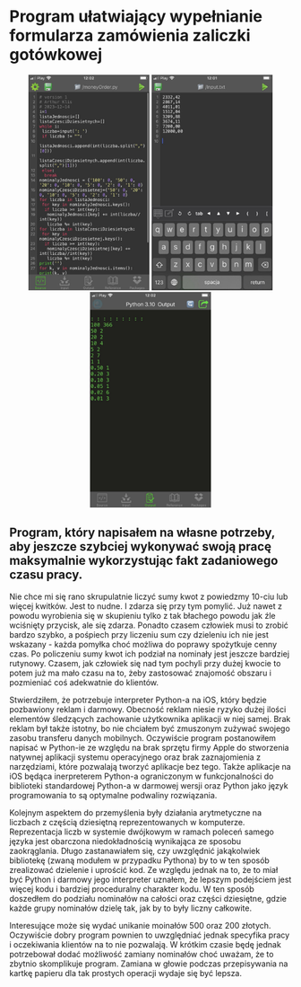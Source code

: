 # Program ułatwiający wypełnianie formularza zamówienia zaliczki gotówkowej

<p align="center">
<img src="code_screen.jpg"  width="216" height="384" />
<img src="amounts_screen.jpg" width="216" height="384" />
<img src="result_screen.jpg" width="216" height="384" />
</p>

## Program, który napisałem na własne potrzeby, aby jeszcze szybciej wykonywać swoją pracę maksymalnie wykorzystując fakt zadaniowego czasu pracy.

Nie chce mi się rano skrupulatnie liczyć sumy kwot z powiedzmy 10-ciu lub więcej kwitków. Jest to nudne. I zdarza się przy tym pomylić. Już nawet z powodu wyrobienia się w skupieniu tylko z tak błachego powodu jak źle wciśnięty przycisk, ale się zdarza. Ponadto czasem człowiek musi to zrobić bardzo szybko, a pośpiech przy liczeniu sum czy dzieleniu ich nie jest wskazany - każda pomyłka choć możliwa do poprawy spożytkuje cenny czas. Po policzeniu sumy kwot ich podział na nominały jest jeszcze bardziej rutynowy. Czasem, jak człowiek się nad tym pochyli przy dużej kwocie to potem już ma mało czasu na to, żeby zastosować znajomość obszaru i pozmieniać coś adekwatnie do klientów.

Stwierdziłem, że potrzebuje interpreter Python-a na iOS, który będzie pozbawiony reklam i darmowy. Obecność reklam niesie ryzyko dużej ilości elementów śledzących zachowanie użytkownika aplikacji w niej samej. Brak reklam był także istotny, bo nie chciałem być zmuszonym zużywać swojego zasobu transferu danych mobilnych. Oczywiście program postanowiłem napisać w Python-ie ze względu na brak sprzętu firmy Apple do stworzenia natywnej aplikacji systemu operacyjnego oraz brak zaznajomienia z narzędziami, które pozwalają tworzyć aplikacje bez tego. Także aplikacje na iOS będąca inerpreterem Python-a ograniczonym w funkcjonalności do biblioteki standardowej Python-a w darmowej wersji oraz Python jako język programowania to są optymalne podwaliny rozwiązania.

Kolejnym aspektem do przemyślenia były działania arytmetyczne na liczbach z częścią dziesiętną reprezentowanych w komputerze. Reprezentacja liczb w systemie dwójkowym w ramach poleceń samego języka jest obarczona niedokładnością wynikająca ze sposobu zaokrąglania. Długo zastanawiałem się, czy uwzględnić jakąkolwiek bibliotekę (zwaną modułem w przypadku Pythona) by to w ten sposób zrealizować dzielenie i uprościć kod. Ze względu jednak na to, że to miał być Python i darmowy jego interpreter uznałem, że lepszym podejściem jest więcej kodu i bardziej proceduralny charakter kodu. W ten sposób doszedłem do podziału nominałów na całości oraz części dziesiętne, gdzie każde grupy nominałów dzielę tak, jak by to były liczny całkowite.

Interesujące może się wydać unikanie moinałów 500 oraz 200 złotych. Oczywiście dobry program pownien to uwzględniać jednak specyfika pracy i oczekiwania klientów na to nie pozwalają. W krótkim czasie będę jednak potrzebował dodać możliwość zamiany nominałów choć uważam, że to zbytnio skomplikuje program. Zamiana w głowie podczas przepisywania na kartkę papieru dla tak prostych operacji wydaje się być lepsza.
